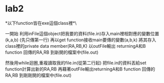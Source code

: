 # lab2
\*以下function皆在exe這個class裡*\

一開始
利用inFile這個object把我要的資料(file.in)存入main裡相對應的變數位置(k,a,b)
(先只傳第一行)
再以get function接收main要傳的變數(a,b,k)
將其存入class裡的private data member(RA,RB,K)
以outFile輸出 returningA和B function 回傳的RA,RB 到新開的檔案中(file.out)

然後用while迴圈,重複讀取我的file.in(從第二行起)
把file.in的資料丟給set function計算出新的RA,RB
再藉著outFile輸出returningA和B function 回傳的RA,RB 到剛剛開的檔案中(file.out)
